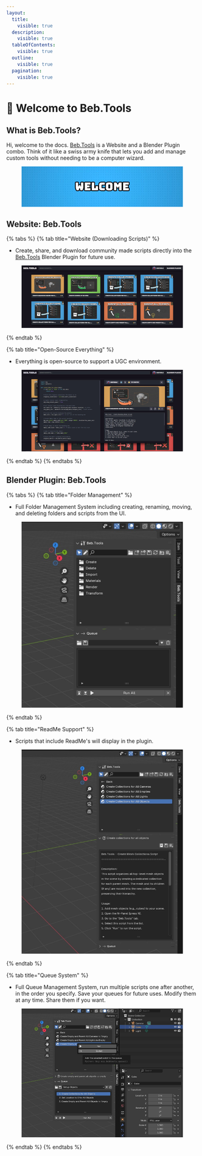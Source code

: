 ```yaml
---
layout:
  title:
    visible: true
  description:
    visible: true
  tableOfContents:
    visible: true
  outline:
    visible: true
  pagination:
    visible: true
---
```


# 👋 Welcome to Beb.Tools

## What is Beb.Tools?

Hi, welcome to the docs. [Beb.Tools](https://beb.tools) is a Website and a Blender Plugin combo. Think of it like a swiss army knife that lets you add and manage custom tools without needing to be a computer wizard.&#x20;

<figure><img src=".gitbook/assets/welcome.jpg" alt=""><figcaption></figcaption></figure>

## Website: Beb.Tools

{% tabs %}
{% tab title="Website (Downloading Scripts)" %}
* Create, share, and download community made scripts directly into the [Beb.Tools](https://beb.tools) Blender Plugin for future use.

<figure><img src=".gitbook/assets/website.JPG" alt=""><figcaption></figcaption></figure>
{% endtab %}

{% tab title="Open-Source Everything" %}
* Everything is open-source to support a UGC environment.

<figure><img src=".gitbook/assets/website_pop_up.JPG" alt=""><figcaption></figcaption></figure>
{% endtab %}
{% endtabs %}

## Blender Plugin: Beb.Tools

{% tabs %}
{% tab title="Folder Management" %}
* Full Folder Management System including creating, renaming, moving, and deleting folders and scripts from the UI.

<figure><img src=".gitbook/assets/beb_tools_plugin.jpg" alt=""><figcaption></figcaption></figure>
{% endtab %}

{% tab title="ReadMe Support" %}
* Scripts that include ReadMe's will display in the plugin.

<figure><img src=".gitbook/assets/beb_tools_plugin_readme.jpg" alt=""><figcaption></figcaption></figure>
{% endtab %}

{% tab title="Queue System" %}
* Full Queue Management System, run multiple scripts one after another, in the order you specify. Save your queues for future uses. Modify them at any time. Share them if you want.

<figure><img src=".gitbook/assets/beb_tools_plugin_queue.jpg" alt=""><figcaption></figcaption></figure>
{% endtab %}
{% endtabs %}

